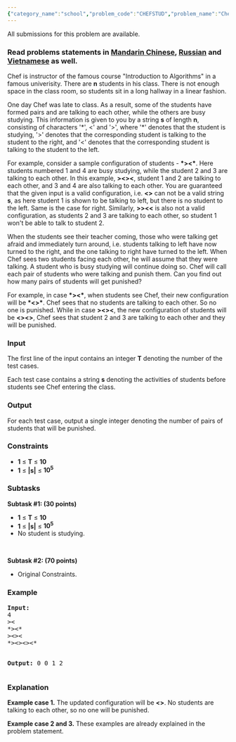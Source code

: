 ```yaml
---
{"category_name":"school","problem_code":"CHEFSTUD","problem_name":"Chef and his Students","languages_supported":{"0":"ADA","1":"ASM","2":"BASH","3":"BF","4":"C","5":"C99 strict","6":"CAML","7":"CLOJ","8":"CLPS","9":"CPP 4.3.2","10":"CPP 4.9.2","11":"CPP14","12":"CS2","13":"D","14":"ERL","15":"FORT","16":"FS","17":"GO","18":"HASK","19":"ICK","20":"ICON","21":"JAVA","22":"JS","23":"LISP clisp","24":"LISP sbcl","25":"LUA","26":"NEM","27":"NICE","28":"NODEJS","29":"PAS fpc","30":"PAS gpc","31":"PERL","32":"PERL6","33":"PHP","34":"PIKE","35":"PRLG","36":"PYPY","37":"PYTH","38":"PYTH 3.4","39":"RUBY","40":"SCALA","41":"SCM chicken","42":"SCM guile","43":"SCM qobi","44":"ST","45":"TCL","46":"TEXT","47":"WSPC"},"max_timelimit":1,"source_sizelimit":50000,"problem_author":"admin2","problem_tester":"animesh_f","date_added":"22-11-2016","tags":{"0":"admin2","1":"cakewalk","2":"ltime42"},"editorial_url":"http://discuss.codechef.com/problems/CHEFSTUD","time":{"view_start_date":1480181400,"submit_start_date":1480181400,"visible_start_date":1480181400,"end_date":1735669800},"layout":"problem"}
---
```

<span class="solution-visible-txt">All submissions for this problem are available.</span><h3> Read problems statements in <a target="_blank" href="http://www.codechef.com/download/translated/LTIME42/mandarin/CHEFSTUD.pdf">Mandarin Chinese</a>, <a target="_blank" href="http://www.codechef.com/download/translated/LTIME42/russian/CHEFSTUD.pdf">Russian</a> and <a target="_blank" href="http://www.codechef.com/download/translated/LTIME42/vietnamese/CHEFSTUD.pdf">Vietnamese</a> as well.</h3>

<p>Chef is instructor of the famous course "Introduction to Algorithms" in a famous univerisity. There are <b>n</b> students in his class. There is not enough space in the class room, so students sit in a long hallway in a linear fashion.</p>

<p>One day Chef was late to class. As a result, some of the students have formed pairs and are talking to each other, while the others are busy studying. This information is given to you by a string <b>s</b> of length <b>n</b>, consisting of characters '*', <' and '>', where '*' denotes that the student is studying, '>' denotes that the corresponding student is talking to the student to the right, and '<' denotes that the corresponding student is talking to the student to the left.</p>

<p>For example, consider a sample configuration of students - <b>*><*</b>. Here students numbered 1 and 4 are busy studying, while the student 2 and 3 are talking to each other. In this example, <b>><><</b>, student 1 and 2 are talking to each other, and 3 and 4 are also talking to each other. You are guaranteed that the given input is a valid configuration, i.e. <b><></b> can not be a valid string <b>s</b>, as here student 1 is shown to be talking to left, but there is no student to the left. Same is the case for right. Similarly, <b>>><<</b> is also not a valid configuration, as students 2 and 3 are talking to each other, so student 1 won't be able to talk to student 2.</p>

<p>When the students see their teacher coming, those who were talking get afraid and immediately turn around, i.e. students talking to left have now turned to the right, and the one talking to right have turned to the left. When Chef sees two students facing each other, he will assume that they were talking. A student who is busy studying will continue doing so. Chef will call each pair of students who were talking and punish them. Can you find out how many pairs of students will get punished?
</p>

<p>For example, in case <b>*><*</b>, when students see Chef, their new configuration will be <b>*<>*</b>. Chef sees that no students are talking to each other. So no one is punished. While in case <b>><><</b>, the new configuration of students will be <b><><></b>, Chef sees that student 2 and 3 are talking to each other and they will be punished.</p>


<h3>Input</h3>
<p>The first line of the input contains an integer <b>T</b> denoting the number of the test cases.</p>
<p>Each test case contains a string <b>s</b> denoting the activities of students before students see Chef entering the class.</p>

<h3>Output</h3>
<p>For each test case, output a single integer denoting the number of pairs of students that will be punished.</p>

<h3>Constraints</h3>
<ul>
<li><b>1</b> ≤ <b>T</b> ≤ <b>10</b></li>
<li><b>1</b> ≤ <b>|s|</b> ≤ <b>10<sup>5</sup></b></li>
</ul>

<h3>Subtasks</h3>

<b>Subtask #1: (30 points)</b>
<ul>
<li><b>1</b> ≤ <b>T</b> ≤ <b>10</b></li>
<li><b>1</b> ≤ <b>|s|</b> ≤ <b>10<sup>5</sup></b></li>
<li>No student is studying.</li>
</ul> <br>

<b>Subtask #2: (70 points)</b>
<ul>
<li>Original Constraints.</li>
</ul>

<h3>Example</h3>
<pre><b>Input:</b>
4
><
*><*
><><
*><><><*

<b>Output:</b>
0
0
1
2
</pre>

<h3>Explanation</h3>
<p><b>Example case 1.</b> The updated configuration will be <b><></b>. No students are talking to each other, so no one will be punished.</p>
<p><b>Example case 2 and 3.</b> These examples are already explained in the problem statement.</p>